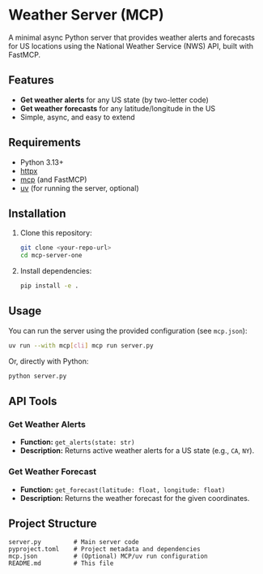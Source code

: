 # Weather Server (MCP)

A minimal async Python server that provides weather alerts and forecasts for US locations using the National Weather Service (NWS) API, built with FastMCP.

## Features

- **Get weather alerts** for any US state (by two-letter code)
- **Get weather forecasts** for any latitude/longitude in the US
- Simple, async, and easy to extend

## Requirements

- Python 3.13+
- [httpx](https://www.python-httpx.org/)
- [mcp](https://pypi.org/project/mcp/) (and FastMCP)
- [uv](https://github.com/astral-sh/uv) (for running the server, optional)

## Installation

1. Clone this repository:
    ```sh
    git clone <your-repo-url>
    cd mcp-server-one
    ```

2. Install dependencies:
    ```sh
    pip install -e .
    ```

## Usage

You can run the server using the provided configuration (see `mcp.json`):

```sh
uv run --with mcp[cli] mcp run server.py
```

Or, directly with Python:

```sh
python server.py
```

## API Tools

### Get Weather Alerts

- **Function:** `get_alerts(state: str)`
- **Description:** Returns active weather alerts for a US state (e.g., `CA`, `NY`).

### Get Weather Forecast

- **Function:** `get_forecast(latitude: float, longitude: float)`
- **Description:** Returns the weather forecast for the given coordinates.

## Project Structure

```
server.py         # Main server code
pyproject.toml    # Project metadata and dependencies
mcp.json          # (Optional) MCP/uv run configuration
README.md         # This file
```